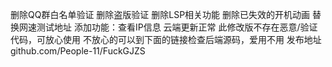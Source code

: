 删除QQ群白名单验证
删除盗版验证
删除LSP相关功能
删除已失效的开机动画
替换网速测试地址
添加功能：查看IP信息
云端更新正常
此修改版不存在恶意/验证代码，可放心使用
不放心的可以到下面的链接检查后端源码，爱用不用
发布地址 github.com/People-11/FuckGJZS

